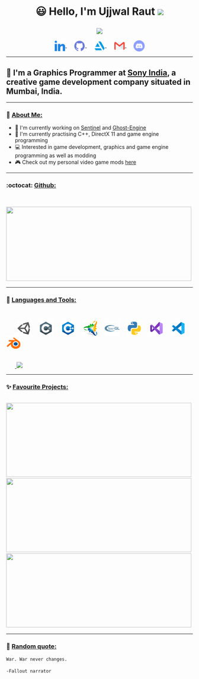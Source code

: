 <h1>
<p align = "center">
  😃 Hello, I'm Ujjwal Raut <img src="https://media.giphy.com/media/hvRJCLFzcasrR4ia7z/giphy.gif" width="28">
</p>
</h1>
<p align = "center">
  <img src = "https://readme-typing-svg.herokuapp.com?color=6AF700&center=true&vCenter=true&width=500&lines=Graphics+Programmer+at+Sony+India;2%2B+years+of+experience">
</p>

<p align = center>
<a href="https://www.linkedin.com/in/ujjwal-raut-cybernethacker14/">
  <img align="center" alt="UjjwalRaut|LinkedIn" width="30px" src="images/linkedin.png"/>
</a>&nbsp;&nbsp;&nbsp;&nbsp;
<a href="https://github.com/CybernetHacker14/">
  <img align="center" alt="UjjwalRaut|GitHub" width="30px" src="images/github.png"/>
</a>&nbsp;&nbsp;&nbsp;&nbsp;
<a href="https://cybernethacker14.artstation.com/">
  <img align="center" alt="UjjwalRaut|ArtStation" width="30px" src="images/artstation.png"/>
</a>&nbsp;&nbsp;&nbsp;&nbsp;
<a href="mailto:ujjwalraut.14@gmail.com">
  <img align="center" alt="UjjwalRaut|Gmail" width="30px" src="images/gmail.png"/>
</a>&nbsp;&nbsp;&nbsp;&nbsp;
<img align="center" title="CybernetHacker14#1420" alt="UjjwalRaut|Discord" width="30px" src="images/discord.png"/>
<br/>

***

## 🏢 I'm a Graphics Programmer at [Sony India](https://www.sonyindiasoftware.co.in/), a creative game development company situated in Mumbai, India.

***

### 👔 <ins>About Me:</ins>

- 🔭 I'm currently working on [Sentinel](https://github.com/CybernetHacker14/Sentinel) and [Ghost-Engine](https://github.com/CybernetHacker14/Ghost-Engine)
- 🌱 I'm currently practising C++, DirectX 11 and game engine programming
- 💻 Interested in game development, graphics and game engine programming as well as modding
- :video_game: Check out my personal video game mods [here](https://github.com/CybernetHacker14/game-mods)

***

### :octocat: <ins>Github:</ins>
<br/>
<p align = "left">
  <a href = "https://github.com/CybernetHacker14">
    <img width = "500em" height = "200em" src = "https://cybernethacker14-github-readme-stats.vercel.app/api?username=CybernetHacker14&show_icons=true&include_all_commit=true&count_private=true&theme=radical"/>
  </a>
</p>

<!--
<p align = "left">
  <a href = "https://github.com/CybernetHacker14">
    <img width = "500em" height = "200em" src="http://github-readme-streak-stats.herokuapp.com?user=CybernetHacker14&theme=radical&hide_border=false"/>
  </a>
</p>
-->

***

### 🔧 <ins>Languages and Tools:</ins>
<br/>
<p>
&nbsp;&nbsp;&nbsp;&nbsp;&nbsp;&nbsp;
<img align="center" alt="UjjwalRaut|Unity" width="40px" src="images/unity.png"/>&nbsp;&nbsp;&nbsp;&nbsp;
<img align="center" alt="UjjwalRaut|C#" width="40px" src="images/csharp.png"/>&nbsp;&nbsp;&nbsp;&nbsp;
<img align="center" alt="UjjwalRaut|C++" width="40px" src="images/c++.png"/>&nbsp;&nbsp;&nbsp;&nbsp;
<img align="center" alt="UjjwalRaut|Premake" width="40px" src="images/premake.png"/>&nbsp;&nbsp;&nbsp;&nbsp;
<img align="center" alt="UjjwalRaut|OpenGL" width="40px" src="images/opengl.png"/>&nbsp;&nbsp;&nbsp;&nbsp;
<img align="center" alt="UjjwalRaut|Python" width="40px" src="images/python.png"/>&nbsp;&nbsp;&nbsp;&nbsp;
<img align="center" alt="UjjwalRaut|VS" width="40px" src="images/visualstudio.png"/>&nbsp;&nbsp;&nbsp;&nbsp;
<img align="center" alt="UjjwalRaut|VSCode" width="40px" src="images/vscode.png"/>&nbsp;&nbsp;&nbsp;&nbsp;
<img align="center" alt="UjjwalRaut|Blender" width="40px" src="images/blender.png"/>&nbsp;&nbsp;&nbsp;&nbsp;
</p>

<p align = "left">
  <br/>
  &nbsp;&nbsp;&nbsp;&nbsp;&nbsp;&nbsp;<a href = "https://github.com/CybernetHacker14">
    <img height = "200em" src = "https://cybernethacker14-github-readme-stats.vercel.app/api/top-langs/?username=CybernetHacker14&layout=compact&langs_count=8&theme=radical"/>
  </a>
</p>

***

### ✨ <ins>Favourite Projects:</ins>
<br/>
<a href = "https://github.com/CybernetHacker14/Sentinel">
  <img width = "500px" height = "200px" src = "https://cybernethacker14-github-readme-stats.vercel.app/api/pin/?username=CybernetHacker14&repo=Sentinel&theme=radical"/>
</a>
<br/>
<a href = "https://github.com/CybernetHacker14/Ghost-Engine">
  <img width = "500px" height = "200px" src = "https://cybernethacker14-github-readme-stats.vercel.app/api/pin/?username=CybernetHacker14&repo=Ghost-Engine&theme=radical"/>
</a>
<br/>
<a href = "https://github.com/CybernetHacker14/Hazel">
  <img width = "500em" height = "200px" src = "https://cybernethacker14-github-readme-stats.vercel.app/api/pin/?username=CybernetHacker14&repo=Hazel&theme=radical"/>
</a>

***

### :thought_balloon: <ins>Random quote:</ins>

```
War. War never changes.

-Fallout narrator
```
